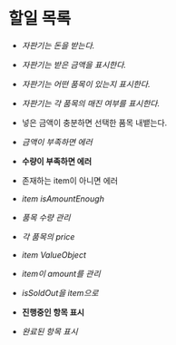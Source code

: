 # 할일 목록

- *자판기는 돈을 받는다.*
- *자판기는 받은 금액을 표시한다.*
- *자판기는 어떤 품목이 있는지 표시한다.*
- *자판기는 각 품목의 매진 여부를 표시한다.*
- 넣은 금액이 충분하면 선택한 품목 내뱉는다.
- *금액이 부족하면 에러*
- **수량이 부족하면 에러**
- 존재하는 item이 아니면 에러
- *item isAmountEnough*
- *품목 수량 관리*
- *각 품목의 price*
- *item ValueObject*
- *item이 amount를 관리*
- *isSoldOut을 item으로*


- **진행중인 항목 표시**
- *완료된 항목 표시*
